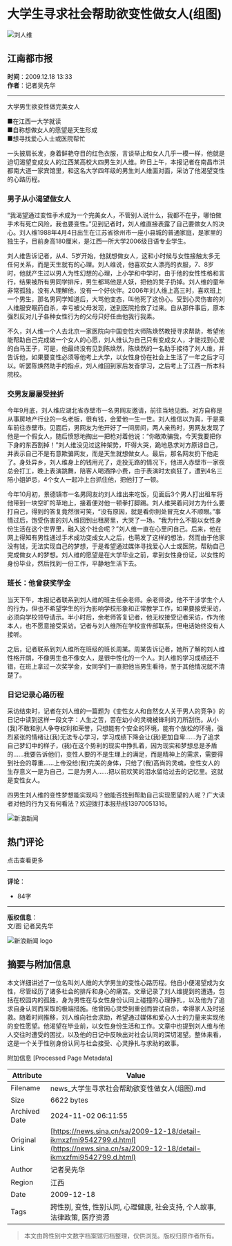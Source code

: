# 大学生寻求社会帮助欲变性做女人(组图)

![刘人维](//n.sinaimg.cn/sinakd10200/360/w180h180/20221208/fa4c-19a543aa664c56fbf8e1cc6fc524890f.jpg)

## 江南都市报
**时间**：2009.12.18 13:33  
**作者**：记者吴先华  

---

大学男生欲变性做完美女人

■在江西一大学就读  
■自称想做女人的愿望是天生形成  
■想寻找爱心人士或医院帮忙

一头披肩长发，身着鲜艳夺目的红色衣服，言谈举止和女人几乎一模一样，他就是迫切渴望变成女人的江西某高校大四男生刘人维。昨日上午，本报记者在南昌市洪都南大道一家宾馆里，和这名大学四年级的男生刘人维面对面，采访了他渴望变性的心路历程。

### 男子从小渴望做女人

“我渴望通过变性手术成为一个完美女人，不管别人说什么，我都不在乎，哪怕做手术有死亡风险，我也要变性。”见到记者时，刘人维直接表露了自己要做女人的决心。刘人维1988年4月4日出生在江苏省徐州市一座小县城的普通家庭，是家里的独生子，目前身高180厘米，是江西一所大学2006级日语专业学生。

刘人维告诉记者，从4、5岁开始，他就想做女人，这和小时候与女性接触太多无任何关系，而是天生就有的心理。刘人维说，他喜欢女人漂亮的衣服，7、8岁时，他就产生过以男人为性幻想的心理，上小学和中学时，由于他的女性性格和言行，结果被所有男同学排斥，男生都骂他是人妖，把他的凳子扔掉。刘人维的童年非常孤独，没有人理解他，没有一个好伙伴。2006年刘人维上高三时，喜欢班上一个男生，那名男同学知道后，大骂他变态，叫他死了这份心。受到心灵伤害的刘人维服安眠药自杀，幸亏被父母发现，送到医院抢救了过来。自从那件事后，原本强烈反对儿子各种女性行为的父母只好任由他我行我素。

不久，刘人维一个人去北京一家医院向中国变性大师陈焕然教授寻求帮助，希望他能帮助自己完成做一个女人的心愿，刘人维认为自己只有变成女人，才能找到心爱的白马王子，可是，他最终没有见到陈焕然，陈焕然的一名助手接待了刘人维，并告诉他，如果要变性必须等他考上大学，以女性身份在社会上生活了一年之后才可以。听罢陈焕然助手的指点，刘人维回到家后发奋学习，之后考上了江西一所本科院校。

### 交男友屡屡受挫折

今年9月底，刘人维应湖北省赤壁市一名男网友邀请，前往当地见面。对方自称是从事房地产行业的一名老板，很有钱，会爱他一生一世。刘人维信以为真，于是乘车前往赤壁市。见面后，男网友为他开好了一间房间，两人亲热时，男网友发现了他是一个假女人，随后愤怒地掏出一把枪对着他说：“你敢欺骗我，今天我要把你下身的东西割掉！”刘人维没见过这种架势，吓得大哭，跪地恳求对方原谅自己，并表示自己不是有意欺骗网友，而是天生就想做女人。最后，那名网友扔下他走了。身处异乡，刘人维身上的钱用光了，走投无路的情况下，他进入赤壁市一家夜总会打工，晚上表演跳舞，陪客人喝酒挣小费，由于表演时太疯狂了，遭到4名三陪小姐妒忌，4个女人一起冲上台抓住他，把他打了一顿。

今年10月初，景德镇市一名男网友约刘人维出来吃饭，见面后3个男人打出租车将他带到一块空旷的草地上，接着便对他一顿拳打脚踢。刘人维哭着问对方为什么要打自己，得到的答复竟然很可笑，“没有原因，就是看你到处冒充女人不顺眼。”事情过后，饱受伤害的刘人维回到出租房里，大哭了一场。“我为什么不能以女性身份生活在这个世界里，融入这个社会呢？”刘人维一直在心里问自己。后来，他在网上得知有男性通过手术成功变成女人之后，也萌发了这样的想法，然而由于他家没有钱，无法实现自己的梦想，于是希望通过媒体寻找爱心人士或医院，帮助自己完成做女人的梦想。刘人维的愿望是在大学毕业之前，拿到女性身份证，以女性的身份毕业，然后找到一份工作，平静地生活下去。

### 班长：他曾获奖学金

当天下午，本报记者联系到刘人维的班主任余老师。余老师说，他不干涉学生个人的行为，但也不希望学生的行为影响学校形象和正常教学工作，如果要接受采访，必须向学校领导请示。半小时后，余老师答复记者，他无权接受记者采访，作为他本人，也不愿意接受采访。记者与刘人维所在学校宣传部联系，但电话始终没有人接听。

之后，记者联系到刘人维所在班级的班长周某。周某告诉记者，她所了解的刘人维性格开朗，不像男生也不像女人，是很中性化的一个人。刘人维的学习成绩还不错，在班上拿过一次奖学金，女同学们一直把他当男生看待，至于其他情况就不清楚了。

### 日记记录心路历程

采访结束时，记者在刘人维的一篇题为《变性女人和自然女人关于男人的竞争》的日记中读到这样一段文字：人生之苦，苦在幼小的灵魂被锋利的刀所刮伤。从小(我)不敢和别人争夺权利和荣誉，只想能有个安全的环境，能有个放松的环境，强烈紧张的情绪让(我)无法专心学习，学习成绩下降会让(我)更加自卑……为了追求自己梦幻中的样子，(我)在这个势利的现实中挣扎着，因为现实和梦想总是矛盾的……我要告诉他们，变性人要的不是生理上的满足，而是精神上的需求，需要得到社会的尊重……上帝没给(我)完美的身体，只给了(我)高尚的灵魂，变性女人的生存意义一是为自己，二是为男人……把以前欢笑的泪水留给过去的记忆里。这就是变性女人。

四男生刘人维的变性梦想能实现吗？他能否找到帮助自己实现愿望的人呢？广大读者对他的行为又有何看法？欢迎拨打本报热线13970051316。

![新浪新闻](//n.sinaimg.cn/default/2fb77759/20151125/320X320.png)

## 热门评论
点击查看更多

---

**评论**：  
- 84字

---

**版权信息**：  
文/图 记者吴先华

![新浪新闻 logo](https://n.sinaimg.cn/default/80905340/20200331/sinalogo.png)

## 摘要与附加信息

<!-- tcd_abstract -->
本文详细讲述了一位名叫刘人维的大学男生的变性心路历程。他自小便渴望成为女性，尽管经历了诸多社会的排斥和身心的痛苦。文章记录了刘人维提到的遭遇，包括在校园内的孤独，身为男性在与女性身份认同上碰撞的心理挣扎，以及他为了追求自身认同而采取的极端措施。他曾因心灵受到重创而尝试自杀，幸得家人及时拯救。随着时间推移，刘人维向社会求助，希望通过媒体和爱心人士的力量来实现他的变性愿望。他渴望在毕业前，以女性身份生活和工作。文章中也提到刘人维与他人交往时遭受的困扰，以及他的日记中反映出对社会认同的深切渴望。整体来看，这是一个关于性别身份认同与社会接受、心灵挣扎与求助的故事。
<!-- tcd_abstract_end -->

附加信息 [Processed Page Metadata]

| Attribute       | Value                                  |
|-----------------|----------------------------------------|
| Filename        | news_大学生寻求社会帮助欲变性做女人(组图).md                             |
| Size            | 6622 bytes                           |
| Archived Date   | 2024-11-02 06:11:55                             |
| Original Link   | [https://news.sina.cn/sa/2009-12-18/detail-ikmxzfmi9542799.d.html](https://news.sina.cn/sa/2009-12-18/detail-ikmxzfmi9542799.d.html)                       |
| Author          | 记者吴先华                               |
| Region          | 江西                               |
| Date            | 2009-12-18                                 |
| Tags            | 跨性别, 变性, 性别认同, 心理健康, 社会支持, 个人故事, 法律政策, 医疗资源                                 |
>
> 本文由跨性别中文数字档案馆归档整理，仅供浏览。版权归原作者所有。
>